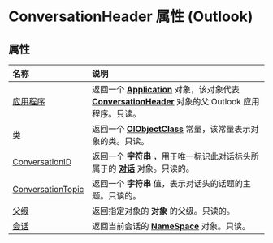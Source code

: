 
# ConversationHeader 属性 (Outlook)

## 属性



|**名称**|**说明**|
|:-----|:-----|
|[应用程序](dbef8719-abd0-0dd6-7b40-e764c3610b9d.md)|返回一个  **[Application](797003e7-ecd1-eccb-eaaf-32d6ddde8348.md)** 对象，该对象代表 **[ConversationHeader](5142d5f7-55c1-4d9d-3a11-d25c8763fcb7.md)** 对象的父 Outlook 应用程序。只读。|
|[类](45f08b3f-157d-5d2b-8b0e-1e9bdd360e74.md)|返回一个  **[OlObjectClass](33d724b3-df3c-2a7f-a80f-93b66d96f588.md)** 常量，该常量表示对象的类。只读。|
|[ConversationID](2c359158-58e1-d40f-e8c5-b765e944e8c8.md)|返回一个 **字符串** ，用于唯一标识此对话标头所属于的 **[对话](2705d38a-ebc0-e5a7-208b-ffe1f5446b1b.md)** 对象。只读的。|
|[ConversationTopic](49cd8069-ed6f-3749-1d55-41a457e1e7eb.md)|返回一个 **字符串** 值，表示对话头的话题的主题。只读的。|
|[父级](2f465ae5-18a9-ad77-4419-eb8ec81acb2f.md)|返回指定对象的 **对象** 的父级。只读的。|
|[会话](1262a068-ad5f-492d-2a96-edc365956fe6.md)|返回当前会话的  **[NameSpace](f0dcaa19-07f5-5d42-a3bf-2e42b7885644.md)** 对象。只读。|
